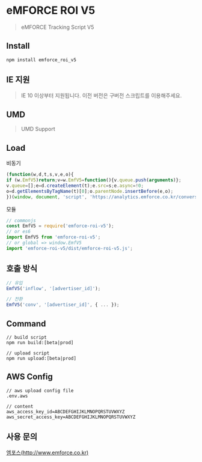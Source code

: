 # eMFORCE ROI V5

> eMFORCE Tracking Script V5

## Install

```
npm install emforce_roi_v5
```

## IE 지원

> IE 10 이상부터 지원됩니다. 이전 버전은 구버전 스크립트를 이용해주세요.

## UMD

> UMD Support

## Load

비동기

```js
(function(w,d,t,s,v,e,o){
if (w.EmfV5)return;v=w.EmfV5=function(){v.queue.push(arguments)};
v.queue=[];e=d.createElement(t);e.src=s;e.async=!0;
o=d.getElementsByTagName(t)[0];o.parentNode.insertBefore(e,o);
})(window, document, 'script', 'https://analytics.emforce.co.kr/conversion/v5/analytics.js');
```

모듈

```js
// commonjs
const EmfV5 = require('emforce-roi-v5');
// or es6
import EmfV5 from 'emforce-roi-v5';
// or global => window.EmfV5
import 'emforce-roi-v5/dist/emforce-roi-v5.js';
```

## 호출 방식

```js
// 유입
EmfV5('inflow', '[advertiser_id]');

// 전환
EmfV5('conv', '[advertiser_id]', { ... });
```

## Command

```
// build script
npm run build:[beta|prod]

// upload script
npm run upload:[beta|prod]
```

## AWS Config

```
// aws upload config file
.env.aws

// content
aws_access_key_id=ABCDEFGHIJKLMNOPQRSTUVWXYZ
aws_secret_access_key=ABCDEFGHIJKLMNOPQRSTUVWXYZ
```

## 사용 문의

[엠포스(http://www.emforce.co.kr)](http://www.emforce.co.kr)
